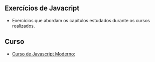 ## Exercícios de Javacript ##

 - Exercícios que abordam os capítulos estudados durante os cursos realizados.
## Curso ##

- [Curso de Javascript Moderno: ](https://www.cod3r.com.br/courses/web-moderno)

